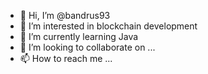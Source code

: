- 👋 Hi, I’m @bandrus93
- 👀 I’m interested in blockchain development
- 🌱 I’m currently learning Java
- 💞️ I’m looking to collaborate on ...
- 📫 How to reach me ...

<!---
bandrus93/bandrus93 is a ✨ special ✨ repository because its `README.md` (this file) appears on your GitHub profile.
You can click the Preview link to take a look at your changes.
--->
